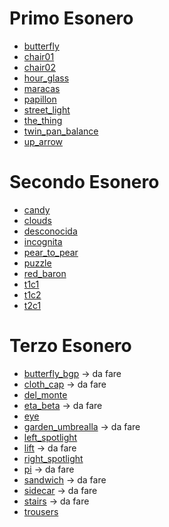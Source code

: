 # Primo Esonero
- [butterfly](./butterfly/)
- [chair01](./chair01/)
- [chair02](./chair02/)
- [hour_glass](./hour_glass/)
- [maracas](./maracas/)
- [papillon](./papillon/)
- [street_light](./street_light/)
- [the_thing](./the_thing/)
- [twin_pan_balance](./twin_pan_balance/)
- [up_arrow](./up_arrow/)
# Secondo Esonero
- [candy](./candy/)
- [clouds](./clouds/)
- [desconocida](./desconocida/)
- [incognita](./incognita/)
- [pear_to_pear](./pear_to_pear/)
- [puzzle](./puzzle/)
- [red_baron](./red_baron/)
- [t1c1](./t1c1/)
- [t1c2](./t1c2/)
- [t2c1](./t2c1/)
# Terzo Esonero
- [butterfly_bgp](./butterfly_bgp/) -> da fare
- [cloth_cap](./cloth_cap/) -> da fare
- [del_monte](./del_monte/)
- [eta_beta](./eta_beta/) -> da fare
- [eye](./eye)
- [garden_umbrealla](./garden_umbrella/) -> da fare
- [left_spotlight](./left_spotlight/)
- [lift](./lift/) -> da fare
- [right_spotlight](./right_spotlight/)
- [pi](./pi/) -> da fare
- [sandwich](./sandwich/) -> da fare
- [sidecar](./sidecar/) -> da fare
- [stairs](./stairs/) -> da fare
- [trousers](./trousers/)